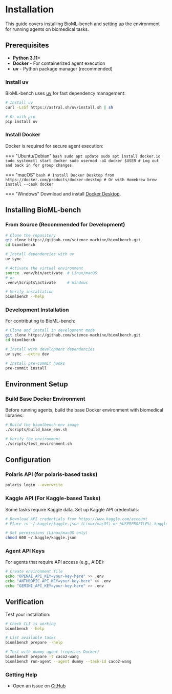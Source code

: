 # Installation

This guide covers installing BioML-bench and setting up the environment for running agents on biomedical tasks.

## Prerequisites

- **Python 3.11+**
- **Docker** - For containerized agent execution
- **uv** - Python package manager (recommended)

### Install uv

BioML-bench uses [uv](https://github.com/astral-sh/uv) for fast dependency management:

```bash
# Install uv
curl -LsSf https://astral.sh/uv/install.sh | sh

# Or with pip
pip install uv
```

### Install Docker

Docker is required for secure agent execution:

=== "Ubuntu/Debian"
    ```bash
    sudo apt update
    sudo apt install docker.io
    sudo systemctl start docker
    sudo usermod -aG docker $USER
    # Log out and back in for group changes
    ```

=== "macOS"
    ```bash
    # Install Docker Desktop from https://docker.com/products/docker-desktop
    # Or with Homebrew
    brew install --cask docker
    ```

=== "Windows"
    Download and install [Docker Desktop](https://docker.com/products/docker-desktop).

## Installing BioML-bench

### From Source (Recommended for Development)

```bash
# Clone the repository
git clone https://github.com/science-machine/biomlbench.git
cd biomlbench

# Install dependencies with uv
uv sync

# Activate the virtual environment
source .venv/bin/activate  # Linux/macOS
# or
.venv\Scripts\activate     # Windows

# Verify installation
biomlbench --help
```

### Development Installation

For contributing to BioML-bench:

```bash
# Clone and install in development mode
git clone https://github.com/science-machine/biomlbench.git
cd biomlbench

# Install with development dependencies
uv sync --extra dev

# Install pre-commit hooks
pre-commit install
```

## Environment Setup

### Build Base Docker Environment

Before running agents, build the base Docker environment with biomedical libraries:

```bash
# Build the biomlbench-env image
./scripts/build_base_env.sh

# Verify the environment
./scripts/test_environment.sh
```


## Configuration

### Polaris API (for polaris-based tasks)

```bash
polaris login --overwrite
```

### Kaggle API (For Kaggle-based Tasks)

Some tasks require Kaggle data. Set up Kaggle API credentials:

```bash
# Download API credentials from https://www.kaggle.com/account
# Place in ~/.kaggle/kaggle.json (Linux/macOS) or %USERPROFILE%\.kaggle\kaggle.json (Windows)

# Set permissions (Linux/macOS only)
chmod 600 ~/.kaggle/kaggle.json
```

### Agent API Keys

For agents that require API access (e.g., AIDE):

```bash
# Create environment file
echo "OPENAI_API_KEY=your-key-here" >> .env
echo "ANTHROPIC_API_KEY=your-key-here" >> .env
echo "GEMINI_API_KEY=your-key-here" >> .env
```

## Verification

Test your installation:

```bash
# Check CLI is working
biomlbench --help

# List available tasks
biomlbench prepare --help

# Test with dummy agent (requires Docker)
biomlbench prepare -t caco2-wang
biomlbench run-agent --agent dummy --task-id caco2-wang
```


### Getting Help

- Open an issue on [GitHub](https://github.com/science-machine/biomlbench/issues) 
